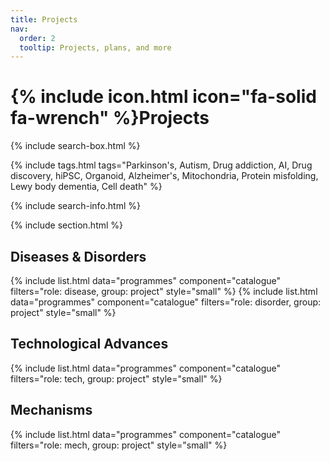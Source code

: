 ```yaml
---
title: Projects
nav:
  order: 2
  tooltip: Projects, plans, and more
---
```


# {% include icon.html icon="fa-solid fa-wrench" %}Projects

{% include search-box.html %}

{% include tags.html tags="Parkinson's, Autism, Drug addiction, AI, Drug discovery, hiPSC, Organoid, Alzheimer's, Mitochondria, Protein misfolding, Lewy body dementia, Cell death" %}

{% include search-info.html %}

{% include section.html %}

## Diseases & Disorders
{% include list.html data="programmes" component="catalogue" filters="role: disease, group: project" style="small" %}
{% include list.html data="programmes" component="catalogue" filters="role: disorder, group: project" style="small" %}

## Technological Advances
{% include list.html data="programmes" component="catalogue" filters="role: tech, group: project" style="small" %}

## Mechanisms
{% include list.html data="programmes" component="catalogue" filters="role: mech, group: project" style="small" %}
